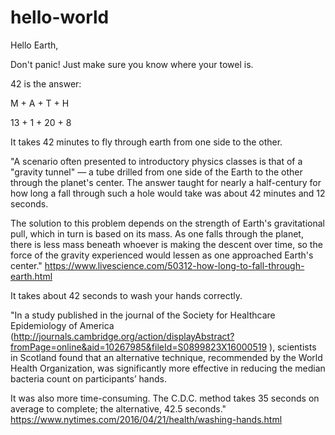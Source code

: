 # hello-world

Hello Earth,

Don't panic! Just make sure you know where your towel is.

42 is the answer:

M  +  A  +  T  +  H

13 +  1  +  20 +  8



It takes 42 minutes to fly through earth from one side to the other.

"A scenario often presented to introductory physics classes is that of a "gravity tunnel" — a tube drilled from one side of the Earth to the other through the planet's center. The answer taught for nearly a half-century for how long a fall through such a hole would take was about 42 minutes and 12 seconds.

The solution to this problem depends on the strength of Earth's gravitational pull, which in turn is based on its mass. As one falls through the planet, there is less mass beneath whoever is making the descent over time, so the force of the gravity experienced would lessen as one approached Earth's center."
https://www.livescience.com/50312-how-long-to-fall-through-earth.html



It takes about 42 seconds to wash your hands correctly.

"In a study published in the journal of the Society for Healthcare Epidemiology of America (http://journals.cambridge.org/action/displayAbstract?fromPage=online&aid=10267985&fileId=S0899823X16000519 ), scientists in Scotland found that an alternative technique, recommended by the World Health Organization, was significantly more effective in reducing the median bacteria count on participants’ hands.

It was also more time-consuming. The C.D.C. method takes 35 seconds on average to complete; the alternative, 42.5 seconds."
https://www.nytimes.com/2016/04/21/health/washing-hands.html
